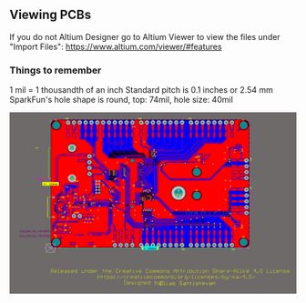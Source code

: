 ## Viewing PCBs
If you do not Altium Designer go to Altium Viewer to view the files under "Import Files": https://www.altium.com/viewer/#features

### Things to remember
1 mil = 1 thousandth of an inch
Standard pitch is 0.1 inches or 2.54 mm
SparkFun's hole shape is round, top: 74mil, hole size: 40mil

![SparkFun MicroMod ATP Carrier Board](https://github.com/UF-Design-Build-Fly/PCB-Shield-Design/blob/main/Carrier%20Board%20Dimensions/Pictures/Carrier_Dimensions.PNG)
